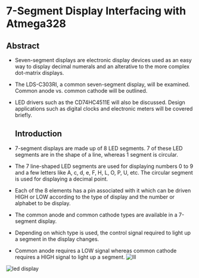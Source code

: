 # 7-Segment Display Interfacing with Atmega328 #

## Abstract
- Seven-segment displays are electronic display devices used as an easy way to display decimal numerals and an alterative to the more complex dot-matrix displays.
- The LDS-C303RI, a common seven-segment display, will be examined. Common anode vs. common cathode will be outlined.
- LED drivers such as the CD74HC4511E will also be discussed. Design applications such as digital
  clocks and electronic meters will be covered briefly.
  
  ## Introduction
 - 7-segment displays are made up of 8 LED segments. 7 of these LED segments are in the shape of a line, whereas 1 segment is circular.
 - The 7 line-shaped LED segments are used for displaying numbers 0 to 9 and a few letters like A, c, d, e, F, H, L, O, P, U, etc. The circular segment is used for          displaying a decimal point.
 - Each of the 8 elements has a pin associated with it which can be driven HIGH or LOW according to the type of display and the number or alphabet to be display.
 - The common anode and common cathode types are available in a 7-segment display. 
 - Depending on which type is used, the control signal required to light up a segment in  the display changes.
 - Common anode requires a LOW signal whereas common cathode requires a HIGH signal to light up a segment.
  ![lll](https://user-images.githubusercontent.com/101447131/164702884-90d990f3-383a-4710-8bc9-3d87d32ff030.jpg)

 ![led display](https://user-images.githubusercontent.com/101447131/164503048-25fe51e0-c664-4582-b301-e9f64cd382c3.jpg) 

